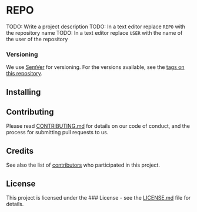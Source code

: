 # REPO

TODO: Write a project description
TODO: In a text editor replace `REPO` with the repository name
TODO: In a text editor replace `USER` with the name of the user of the repository

### Versioning
We use [SemVer](http://semver.org/) for versioning. For the versions available, see the [tags on this repository](https://github.com/USER/REPO/tags).

## Installing


## Contributing
Please read [CONTRIBUTING.md](CONTRIBUTING.md) for details on our code of conduct, and the process for submitting pull requests to us.

## Credits
<LIST MAIN PEOPLE WHO WORK ON THIS PROJECT>

See also the list of [contributors](https://github.com/USER/REPO/contributors) who participated in this project.

## License
This project is licensed under the ### License - see the [LICENSE.md](LICENSE.md) file for details.
